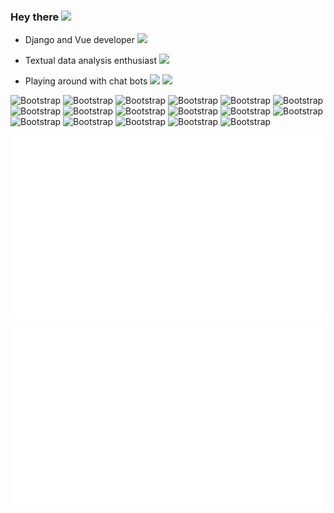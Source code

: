 ### Hey there ![](https://cdn.betterttv.net/emote/5c0e1a3c6c146e7be4ff5c0c/2x)

- Django and Vue developer ![](https://cdn.betterttv.net/emote/5b490e73cf46791f8491f6f4/1x) 

- Textual data analysis enthusiast ![](https://cdn.betterttv.net/emote/5e885338269f8409604a5da5/1x) 

- Playing around with chat bots ![](https://cdn.betterttv.net/emote/5ec48ee2fdee545e3064af9e/1x) ![](https://cdn.betterttv.net/emote/5f1e7ac5713a6144748a3b70/1x) 


![Bootstrap](https://img.shields.io/badge/-Python-05122A?style=flat&logo=Python&color=353535) ![Bootstrap](https://img.shields.io/badge/-Django-05122A?style=flat&logo=Django&color=353535) ![Bootstrap](https://img.shields.io/badge/-Docker-05122A?style=flat&logo=Docker&color=353535) ![Bootstrap](https://img.shields.io/badge/-Nginx-05122A?style=flat&logo=Nginx&color=353535) ![Bootstrap](https://img.shields.io/badge/-PostgreSQL-05122A?style=flat&logo=PostgreSQL&color=353535) ![Bootstrap](https://img.shields.io/badge/-MongoDB-05122A?style=flat&logo=MongoDB&color=353535) ![Bootstrap](https://img.shields.io/badge/-Oracle-05122A?style=flat&logo=Oracle&color=353535) ![Bootstrap](https://img.shields.io/badge/-Redis-05122A?style=flat&logo=Redis&color=353535) ![Bootstrap](https://img.shields.io/badge/-Node.js-05122A?style=flat&logo=Node.js&color=353535) ![Bootstrap](https://img.shields.io/badge/-Typescript-05122A?style=flat&logo=Typescript&color=353535) ![Bootstrap](https://img.shields.io/badge/-Vue.js-05122A?style=flat&logo=Vue.js&color=353535) ![Bootstrap](https://img.shields.io/badge/-Vuetify-05122A?style=flat&logo=Vuetify&color=353535) ![Bootstrap](https://img.shields.io/badge/-Quasar-05122A?style=flat&logo=Quasar&color=353535) ![Bootstrap](https://img.shields.io/badge/-Sass-05122A?style=flat&logo=Sass&color=353535) ![Bootstrap](https://img.shields.io/badge/-Visual%20Studio%20Code-05122A?style=flat&logo=Visual-Studio-Code&color=353535) ![Bootstrap](https://img.shields.io/badge/-Git-05122A?style=flat&logo=Git&color=353535) ![Bootstrap](https://img.shields.io/badge/-Ubuntu-05122A?style=flat&logo=Ubuntu&color=353535)


![](https://raw.githubusercontent.com/BinDruid/MyStats/master/generated/overview.svg#gh-dark-mode-only) ![](https://raw.githubusercontent.com/BinDruid/MyStats/master/generated/languages.svg#gh-dark-mode-only)

